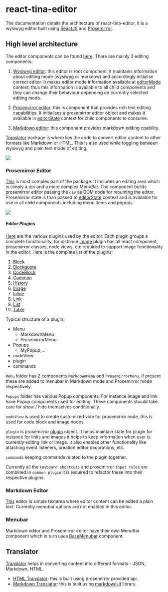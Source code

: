 # react-tina-editor

The documentation details the architecture of react-tina-editor, it is a wysiwyg editor built using [ReactJS](https://reactjs.org/) and [Prosemirror](https://prosemirror.net/).

## High level architecture

The editor components can be found [here](https://github.com/tinacms/tinacms/tree/master/packages/react-tinacms-editor/src/components). There are mainly 3 editing components:

1. [Wysiwyg editor](https://github.com/tinacms/tinacms/tree/master/packages/react-tinacms-editor/src/components/Wysiwyg): this editor is root component, it maintains information about editing mode (wysiwyg or markdow) and accordingly initialise correct editor. It makes editor mode information available at [editorMode](https://github.com/tinacms/tinacms/blob/master/packages/react-tinacms-editor/src/context/editorMode.tsx) context, thus this information is available to all child components and they can change their behaviour depending on currently selected editing mode.

2. [Prosemirror editor](https://github.com/tinacms/tinacms/tree/master/packages/react-tinacms-editor/src/components/ProsemirrorEditor): this is component that provides rich text editing capabilities. It initialises a prosemirror editor object and makes it available in [editorState](https://github.com/tinacms/tinacms/blob/master/packages/react-tinacms-editor/src/context/editorState.tsx) context for child components to consume.

3. [Markdown editor](https://github.com/tinacms/tinacms/tree/master/packages/react-tinacms-editor/src/components/MarkdownEditor): this component provides markdown editing cpability.

[Translator](https://github.com/tinacms/tinacms/tree/master/packages/react-tinacms-editor/src/translator) package is where lies the code to convert editor content to other formats like Markdown or HTML. This is also used while toggling between wysiwyg and plain text mode of editing.

![](https://i.imgur.com/5Ip2rSu.png)

### Prosemirror Editor

[This](https://github.com/tinacms/tinacms/blob/master/packages/react-tinacms-editor/src/components/ProsemirrorEditor/index.tsx) is most complex part of the package. It includes an editing area which is simply a `div` and a more complex MenuBar. The component builds prosemirror editor passing the `div` as DOM node for mounting the editor. Prosemirror state is than passed to [editorState](https://github.com/tinacms/tinacms/blob/master/packages/react-tinacms-editor/src/context/editorState.tsx) context and is available for use in all child components including menu items and popups.

![](https://i.imgur.com/0HLqZRY.jpg)

##### Editor Plugins

[Here](https://github.com/tinacms/tinacms/tree/master/packages/react-tinacms-editor/src/plugins) are the various plugins used by the editor. Each plugin groups a complete functionality, for instance [image](https://github.com/tinacms/tinacms/tree/master/packages/react-tinacms-editor/src/plugins/Image) plugin has all react component, prosemirror classes, node views, etc required to support image functionality in the editor. Here is the complete list of the plugins:

1. [Block](https://github.com/tinacms/tinacms/tree/master/packages/react-tinacms-editor/src/plugins/Block)
2. [Blockquote](https://github.com/tinacms/tinacms/tree/master/packages/react-tinacms-editor/src/plugins/Blockquote)
3. [CodeBlock](https://github.com/tinacms/tinacms/tree/master/packages/react-tinacms-editor/src/plugins/CodeBlock)
4. [Common](https://github.com/tinacms/tinacms/tree/master/packages/react-tinacms-editor/src/plugins/Common)
5. [History](https://github.com/tinacms/tinacms/tree/master/packages/react-tinacms-editor/src/plugins/History)
6. [Image](https://github.com/tinacms/tinacms/tree/master/packages/react-tinacms-editor/src/plugins/Image)
7. [Inline](https://github.com/tinacms/tinacms/tree/master/packages/react-tinacms-editor/src/plugins/Inline)
8. [Link](https://github.com/tinacms/tinacms/tree/master/packages/react-tinacms-editor/src/plugins/Link)
9. [List](https://github.com/tinacms/tinacms/tree/master/packages/react-tinacms-editor/src/plugins/List)
10. [Table](https://github.com/tinacms/tinacms/tree/master/packages/react-tinacms-editor/src/plugins/Table)

Typical structure of a plugin:

- Menu
  - MarkdownMenu
  - ProsemirrorMenu
- Popups
  - MyPopup,...
- nodeView
- plugin
- commands

`Menu` folder has 2 components `MarkdownMenu` and `ProsemirrorMenu`, if present these are added to menubar in Markdown mode and Prosemirror mode respectively.

`Popups` folder has various Popup components. For instance image and link have Popup components used for editing. These components should take care for show / hide themselves conditionally.

`nodeView` is used to create customized vide for prosemirror node, this is used for code block and image nodes.

`plugin` is prosemirror [plugin](https://prosemirror.net/docs/ref/#state.Plugin_System) object. It helps maintain state for plugin for instance for links and images it helps to keep information when user is currently editing link or image. It also enables other functionality like attaching event listeners, creation editor decorations, etc.

`commands` keeping commands related to the plugin together.

Currently all the `keyboard shortcuts` and prosemirror `input rules` are combined in `common plugin` it is required to refactor these into their respective plugins.

### Markdown Editor

[This](https://github.com/tinacms/tinacms/tree/master/packages/react-tinacms-editor/src/components/MarkdownEditor) editor is simple textarea where editor content can be edited a plain text. Currently menubar options are not enabled in this editor.

### Menubar

Markdown editor and Prosemirror editor have their own MenuBar component which in turn uses [BaseMenubar](https://github.com/tinacms/tinacms/tree/master/packages/react-tinacms-editor/src/components/BaseMenubar) component.

## Translator

[Translator](https://github.com/tinacms/tinacms/tree/master/packages/react-tinacms-editor/src/translator) helps in converting content into different formats - JSON, Markdown, HTML.

- [HTML Translator](https://github.com/tinacms/tinacms/tree/master/packages/react-tinacms-editor/src/translator/DOMTranslator): this is built using prosemirror provided api.
- [Markdown Translator](https://github.com/tinacms/tinacms/tree/master/packages/react-tinacms-editor/src/translator/MarkdownTranslator): this is built using [markdown-it](https://github.com/markdown-it/markdown-it) library.
